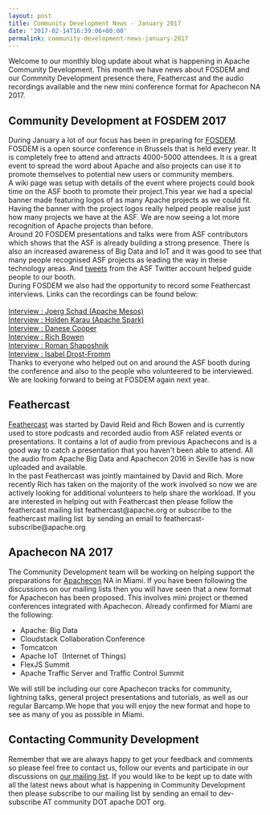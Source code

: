 ```yaml
---
layout: post
title: Community Development News - January 2017
date: '2017-02-14T16:39:06+00:00'
permalink: community-development-news-january-2017
---
```

Welcome to our monthly blog update about what is happening in Apache Community Development. This month we have news about FOSDEM and our Commnity Development presence there, Feathercast and the audio recordings available and the new mini conference format for Apachecon NA 2017.  <br /> 
  <h2>Community Development at FOSDEM 2017</h2> During January a lot of our focus has been in preparing for <a href="https://fosdem.org/2017/">FOSDEM</a>. FOSDEM is a open source conference in Brussels that is held every year. It is completely free to attend and attracts 4000-5000 attendees. It is a great event to spread the word about Apache and also projects can use it to promote themselves to potential new users or community members.<br /> 
A wiki page was setup with details of the event where projects could book time on the ASF booth to promote their project.This year we had a special banner made featuring logos of as many Apache projects as we could fit. Having the banner with the project logos really helped people realise just how many projects we have at the ASF. We are now seeing a lot more recognition of Apache projects than before.<br /> 
Around 20 FOSDEM presentations and talks were from ASF contributors which shows that the ASF is already building a strong presence. There is also an increased awareness of Big Data and IoT and it was good to see that many people recognised ASF projects as leading the way in these technology areas. And <a href="https://twitter.com/TheASF/status/828031760810270720">tweets</a> from the ASF Twitter account helped guide people to our booth. <br />
During FOSDEM we also had the opportunity to record some Feathercast interviews. Links can the recordings can be found below: <br /><br /> <a href="https://s.apache.org/89GS">Interview : Joerg Schad (Apache Mesos)</a> <br /> <a href="https://s.apache.org/mORk">Interview : Holden Karau (Apache Spark)</a> <br /> <a href="https://s.apache.org/zNRf">Interview : Danese Cooper</a> <br /> <a href="https://s.apache.org/i9cJ">Interview : Rich Bowen </a> <br /> <a href="https://s.apache.org/mS4I">Interview : Roman Shaposhnik </a> <br /> <a href="https://s.apache.org/eB0z">Interview : Isabel Drost-Fromm </a> <br />
Thanks to everyone who helped out on and around the ASF booth during the conference and also to the people who volunteered to be interviewed. We are looking forward to being at FOSDEM again next year.

  <h2>Feathercast</h2> <a href="https://feathercast.apache.org/">Feathercast</a> was started by David Reid and Rich Bowen and is currently used to store podcasts and recorded audio from ASF related events or presentations. It contains a lot of audio from previous Apachecons and is a good way to catch a presentation that you haven't been able to attend. All the audio from Apache Big Data and Apachecon 2016 in Seville has is now uploaded and available.<br /> 
 In the past Feathercast was jointly maintained by David and Rich. More recently Rich has taken on the majority of the work involved so now we are actively looking for additional volunteers to help share the workload. If you are interested in helping out with Feathercast then please follow the feathercast mailing list feathercast@apache.org or subscribe to the feathercast mailing list&nbsp; by sending an email to feathercast-subscribe@apache.org        

  <h2>Apachecon NA 2017</h2> The Community Development team will be working on helping support the preparations for <a href="https://apachecon.com/">Apachecon</a> NA in Miami. If you have been following the discussions on our mailing lists then you will have seen that a new format for Apachecon has been proposed. This involves mini project or themed conferences integrated with Apachecon. Already confirmed for Miami are the following:<br /> 
  <ul> 
    <li>Apache: Big Data </li> 
    <li>Cloudstack Collaboration Conference</li> 
    <li> Tomcatcon</li> 
    <li>Apache IoT&nbsp; (Internet of Things)</li> 
    <li>FlexJS Summit</li> 
    <li>Apache Traffic Server and Traffic Control Summit</li> 
  </ul>
We will still be including our core Apachecon tracks for community, lightning talks, general project presentations and tutorials, as well as our regular Barcamp.We hope that you will enjoy the new format and hope to see as many of you as possible in Miami.       

  <h2>Contacting Community Development</h2> Remember that we are always happy to get your feedback and comments so please feel free to contact us, follow our events and participate in our discussions on <a href="https://s.apache.org/qdrd">our mailing list</a>. If you would like to be kept up to date with all the latest news about what is happening in Community Development then please subscribe to our mailing list by sending an email to dev-subscribe AT community DOT apache DOT org.

